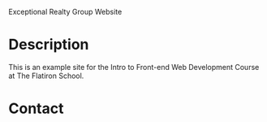Exceptional Realty Group Website

# Description

This is an example site for the Intro to Front-end Web Development Course at The Flatiron School.

# Contact
